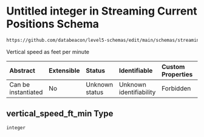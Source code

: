 # Untitled integer in Streaming Current Positions Schema

```txt
https://github.com/databeacon/level5-schemas/edit/main/schemas/streaming/currentPositions.schema.json#/properties/vertical_speed_ft_min
```

Vertical speed as feet per minute

| Abstract            | Extensible | Status         | Identifiable            | Custom Properties | Additional Properties | Access Restrictions | Defined In                                                                                                |
| :------------------ | :--------- | :------------- | :---------------------- | :---------------- | :-------------------- | :------------------ | :-------------------------------------------------------------------------------------------------------- |
| Can be instantiated | No         | Unknown status | Unknown identifiability | Forbidden         | Allowed               | none                | [currentPositions.schema.json\*](../../out/streaming/currentPositions.schema.json "open original schema") |

## vertical\_speed\_ft\_min Type

`integer`
